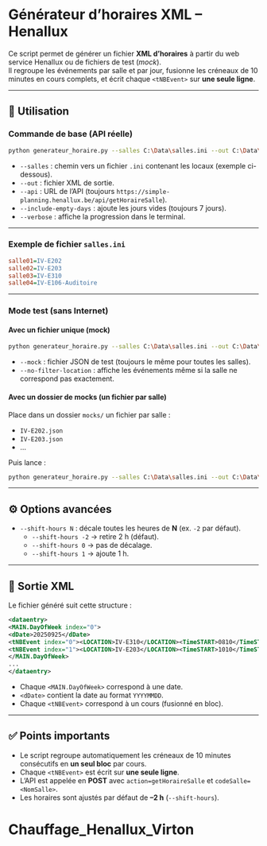 # Générateur d’horaires XML – Henallux

Ce script permet de générer un fichier **XML d’horaires** à partir du web service Henallux ou de fichiers de test (*mock*).  
Il regroupe les événements par salle et par jour, fusionne les créneaux de 10 minutes en cours complets, et écrit chaque `<tNBEvent>` sur **une seule ligne**.  

---

## 🚀 Utilisation

### Commande de base (API réelle)
```bash
python generateur_horaire.py --salles C:\Data\salles.ini --out C:\Data\Horaire_all.xml --api "https://simple-planning.henallux.be/api/getHoraireSalle" --include-empty-days --verbose
```

- `--salles` : chemin vers un fichier `.ini` contenant les locaux (exemple ci-dessous).  
- `--out` : fichier XML de sortie.  
- `--api` : URL de l’API (toujours `https://simple-planning.henallux.be/api/getHoraireSalle`).  
- `--include-empty-days` : ajoute les jours vides (toujours 7 jours).  
- `--verbose` : affiche la progression dans le terminal.  

---

### Exemple de fichier `salles.ini`
```ini
salle01=IV-E202
salle02=IV-E203
salle03=IV-E310
salle04=IV-E106-Auditoire
```

---

### Mode test (sans Internet)

#### Avec un fichier unique (mock)
```bash
python generateur_horaire.py --salles C:\Data\salles.ini --out C:\Data\Horaire_all.xml --mock "C:\Data\Donnée brute2.txt" --include-empty-days --no-filter-location --verbose
```
- `--mock` : fichier JSON de test (toujours le même pour toutes les salles).  
- `--no-filter-location` : affiche les événements même si la salle ne correspond pas exactement.  

#### Avec un dossier de mocks (un fichier par salle)
Place dans un dossier `mocks/` un fichier par salle :  
- `IV-E202.json`  
- `IV-E203.json`  
- …  

Puis lance :
```bash
python generateur_horaire.py --salles C:\Data\salles.ini --out C:\Data\Horaire_all.xml --mock-dir C:\Data\mocks --include-empty-days --verbose
```

---

## ⚙️ Options avancées

- `--shift-hours N` : décale toutes les heures de **N** (ex. `-2` par défaut).  
  - `--shift-hours -2` → retire 2 h (défaut).  
  - `--shift-hours 0` → pas de décalage.  
  - `--shift-hours 1` → ajoute 1 h.  

---

## 📄 Sortie XML

Le fichier généré suit cette structure :

```xml
<dataentry>
<MAIN.DayOfWeek index="0">
<dDate>20250925</dDate>
<tNBEvent index="0"><LOCATION>IV-E310</LOCATION><TimeSTART>0810</TimeSTART><TimeEND>1010</TimeEND><SUMMARY>English</SUMMARY></tNBEvent>
<tNBEvent index="1"><LOCATION>IV-E203</LOCATION><TimeSTART>1010</TimeSTART><TimeEND>1210</TimeEND><SUMMARY>Physique</SUMMARY></tNBEvent>
</MAIN.DayOfWeek>
...
</dataentry>
```

- Chaque `<MAIN.DayOfWeek>` correspond à une date.  
- `<dDate>` contient la date au format `YYYYMMDD`.  
- Chaque `<tNBEvent>` correspond à un cours (fusionné en bloc).  

---

## ✅ Points importants

- Le script regroupe automatiquement les créneaux de 10 minutes consécutifs en **un seul bloc** par cours.  
- Chaque `<tNBEvent>` est écrit sur **une seule ligne**.  
- L’API est appelée en **POST** avec `action=getHoraireSalle` et `codeSalle=<NomSalle>`.  
- Les horaires sont ajustés par défaut de **–2 h** (`--shift-hours`).  
# Chauffage_Henallux_Virton
